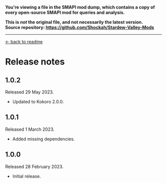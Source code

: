 **You're viewing a file in the SMAPI mod dump, which contains a copy of every open-source SMAPI mod
for queries and analysis.**

**This is _not_ the original file, and not necessarily the latest version.**  
**Source repository: https://github.com/Shockah/Stardew-Valley-Mods**

----

[← back to readme](README.md)

# Release notes

## 1.0.2
Released 29 May 2023.

* Updated to Kokoro 2.0.0.

## 1.0.1
Released 1 March 2023.

* Added missing dependencies.

## 1.0.0
Released 28 February 2023.

* Initial release.